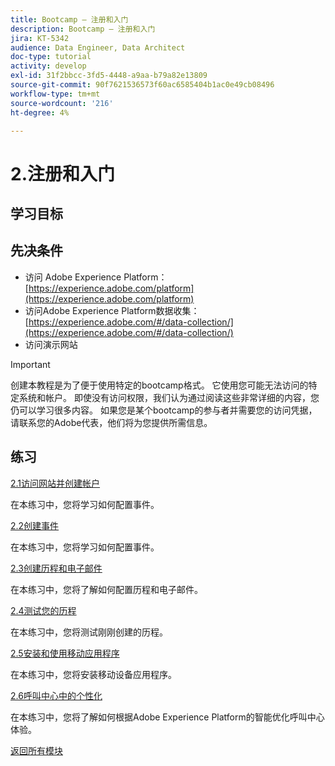 ```yaml
---
title: Bootcamp — 注册和入门
description: Bootcamp — 注册和入门
jira: KT-5342
audience: Data Engineer, Data Architect
doc-type: tutorial
activity: develop
exl-id: 31f2bbcc-3fd5-4448-a9aa-b79a82e13809
source-git-commit: 90f7621536573f60ac6585404b1ac0e49cb08496
workflow-type: tm+mt
source-wordcount: '216'
ht-degree: 4%

---
```


# 2.注册和入门

## 学习目标

## 先决条件

- 访问 Adobe Experience Platform： [https://experience.adobe.com/platform](https://experience.adobe.com/platform)
- 访问Adobe Experience Platform数据收集： [https://experience.adobe.com/#/data-collection/](https://experience.adobe.com/#/data-collection/)
- 访问演示网站

>[!IMPORTANT]
>
>创建本教程是为了便于使用特定的bootcamp格式。 它使用您可能无法访问的特定系统和帐户。 即使没有访问权限，我们认为通过阅读这些非常详细的内容，您仍可以学习很多内容。 如果您是某个bootcamp的参与者并需要您的访问凭据，请联系您的Adobe代表，他们将为您提供所需信息。

## 练习

[2.1访问网站并创建帐户](./ex1.md)

在本练习中，您将学习如何配置事件。

[2.2创建事件](./ex2.md)

在本练习中，您将学习如何配置事件。

[2.3创建历程和电子邮件](./ex3.md)

在本练习中，您将了解如何配置历程和电子邮件。

[2.4测试您的历程](./ex4.md)

在本练习中，您将测试刚刚创建的历程。

[2.5安装和使用移动应用程序](./ex5.md)

在本练习中，您将安装移动设备应用程序。

[2.6呼叫中心中的个性化](./ex6.md)

在本练习中，您将了解如何根据Adobe Experience Platform的智能优化呼叫中心体验。

[返回所有模块](../../overview.md)
